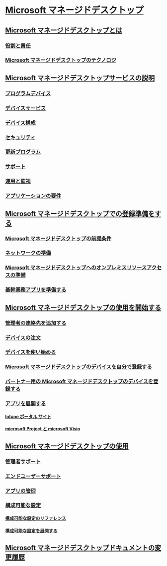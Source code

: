 # [Microsoft マネージドデスクトップ](index.yml)
## [Microsoft マネージドデスクトップとは](intro/index.md)
### [役割と責任](intro/roles-and-responsibilities.md)
### [Microsoft マネージドデスクトップのテクノロジ](intro/technologies.md)
## [Microsoft マネージドデスクトップサービスの説明](service-description/index.md)
### [プログラムデバイス](service-description/device-list.md)
### [デバイスサービス](service-description/device-services.md)
### [デバイス構成](service-description/device-policies.md)
### [セキュリティ](service-description/security.md)
### [更新プログラム](service-description/updates.md)
### [サポート](service-description/support.md)
### [運用と監視](service-description/operations-and-monitoring.md)
### [アプリケーションの要件](service-description/mmd-app-requirements.md)
## [Microsoft マネージドデスクトップでの登録準備をする](get-ready/index.md)
### [Microsoft マネージドデスクトップの前提条件](get-ready/prerequisites.md)
### [ネットワークの準備](get-ready/network.md)
### [Microsoft マネージドデスクトップへのオンプレミスリソースアクセスの準備](get-ready/authentication.md)
### [基幹業務アプリを準備する](get-ready/apps.md)
## [Microsoft マネージドデスクトップの使用を開始する](get-started/index.md)
### [管理者の連絡先を追加する](get-started/add-admin-contacts.md)
### [デバイスの注文](get-started/devices.md)
### [デバイスを使い始める](get-started/get-started-devices.md)
### [Microsoft マネージドデスクトップのデバイスを自分で登録する](get-started/register-devices-self.md)
### [パートナー用の Microsoft マネージドデスクトップのデバイスを登録する](get-started/register-devices-partner.md)
### [アプリを展開する](get-started/deploy-apps.md)
#### [Intune ポータル サイト](get-started/company-portal.md)
#### [microsoft Project と microsoft Visio](get-started/project-visio.md)
## [Microsoft マネージドデスクトップの使用](working-with-managed-desktop/index.md)
### [管理者サポート](working-with-managed-desktop/admin-support.md)
### [エンドユーザーサポート](working-with-managed-desktop/end-user-support.md)
### [アプリの管理](working-with-managed-desktop/manage-apps.md)
### [構成可能な設定](working-with-managed-desktop/config-setting-overview.md)
#### [構成可能な設定のリファレンス](working-with-managed-desktop/config-setting-ref.md)
#### [構成可能な設定を展開する](working-with-managed-desktop/config-setting-deploy.md)
## [Microsoft マネージドデスクトップドキュメントの変更履歴](change-history-managed-desktop.md)

